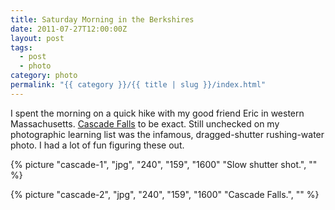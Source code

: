 ```yaml
---
title: Saturday Morning in the Berkshires
date: 2011-07-27T12:00:00Z
layout: post
tags:
  - post
  - photo
category: photo
permalink: "{{ category }}/{{ title | slug }}/index.html"
---
```


I spent the morning on a quick hike with my good friend Eric in western Massachusetts. [Cascade Falls](http://berkshirehiking.com/hikes/the_cascades.html) to be exact. Still unchecked on my photographic learning list was the infamous, dragged-shutter rushing-water photo. I had a lot of fun figuring these out.

{% picture "cascade-1", "jpg", "240", "159", "1600" "Slow shutter shot.", "" %}

{% picture "cascade-2", "jpg", "240", "159", "1600" "Cascade Falls.", "" %}
